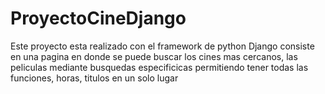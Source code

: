 # ProyectoCineDjango

Este proyecto esta realizado con el framework de python Django consiste en una pagina en donde se puede buscar los cines mas cercanos, 
las peliculas mediante busquedas especificicas permitiendo tener todas las funciones, horas, titulos en un solo lugar
